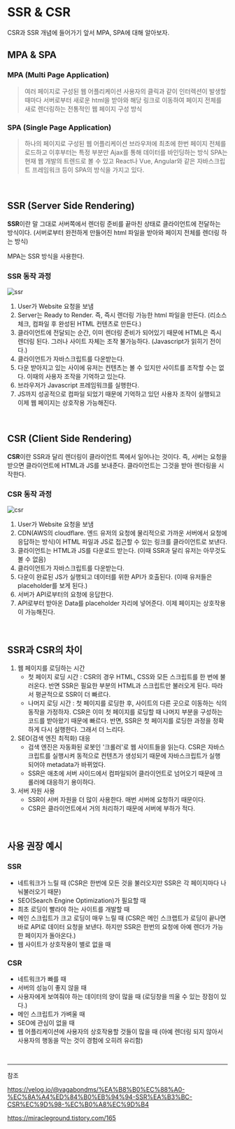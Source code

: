 # SSR & CSR

CSR과 SSR 개념에 들어가기 앞서 MPA, SPA에 대해 알아보자.

## MPA & SPA

### MPA (Multi Page Application)

> 여러 페이지로 구성된 웹 어플리케이션
> 사용자의 클릭과 같이 인터렉션이 발생할 때마다 서버로부터 새로운 html을 받아와 해당 링크로 이동하여 페이지 전체를 새로 렌더링하는 전통적인 웹 페이지 구성 방식

### SPA (Single Page Application)

> 하나의 페이지로 구성된 웹 어플리케이션
> 브라우저에 최초에 한번 페이지 전체를 로드하고 이후부터는 특정 부분만 Ajax를 통해 데이터를 바인딩하는 방식
> SPA는 현재 웹 개발의 트렌드로 볼 수 있고 React나 Vue, Angular와 같은 자바스크립트 프레임워크 등이 SPA의 방식을 가지고 있다.

<br />

## SSR (Server Side Rendering)

**SSR**이란 말 그대로 서버쪽에서 렌더링 준비를 끝마친 상태로 클라이언트에 전달하는 방식이다.
(서버로부터 완전하게 만들어진 html 파일을 받아와 페이지 전체를 렌더링 하는 방식)

MPA는 SSR 방식을 사용한다.

### SSR 동작 과정

![ssr](https://user-images.githubusercontent.com/38287375/183824094-4599ebb3-3218-401f-b37e-126405e4ad45.png)

1. User가 Website 요청을 보냄
2. Server는 Ready to Render. 즉, 즉시 렌더링 가능한 html 파일을 만든다. (리소스 체크, 컴파일 후 완성된 HTML 컨텐츠로 만든다.)
3. 클라이언트에 전달되는 순간, 이미 렌더링 준비가 되어있기 때문에 HTML은 즉시 렌더링 된다. 그러나 사이트 자체는 조작 불가능하다. (Javascript가 읽히기 전이다.)
4. 클라이언트가 자바스크립트를 다운받는다.
5. 다운 받아지고 있는 사이에 유저는 컨텐츠는 볼 수 있지만 사이트를 조작할 수는 없다. 이때의 사용자 조작을 기억하고 있는다.
6. 브라우저가 Javascript 프레임워크를 실행한다.
7. JS까지 성공적으로 컴파일 되었기 때문에 기억하고 있던 사용자 조작이 실행되고 이제 웹 페이지는 상호작용 가능해진다.

<br />

## CSR (Client Side Rendering)

**CSR**이란 SSR과 달리 렌더링이 클라이언트 쪽에서 일어나는 것이다.
즉, 서버는 요청을 받으면 클라이언트에 HTML과 JS를 보내준다. 클라이언트는 그것을 받아 렌더링을 시작한다.

### CSR 동작 과정

![csr](https://user-images.githubusercontent.com/38287375/183826862-f1253a81-9316-4091-90f3-8a8c551c3474.png)

1. User가 Website 요청을 보냄
2. CDN(AWS의 cloudflare. 엔드 유저의 요청에 물리적으로 가까운 서버에서 요청에 응답하는 방식)이 HTML 파일과 JS로 접근할 수 있는 링크를 클라이언트로 보낸다.
3. 클라이언트는 HTML과 JS를 다운로드 받는다. (이때 SSR과 달리 유저는 아무것도 볼 수 없음)
4. 클라이언트가 자바스크립트를 다운받는다.
5. 다운이 완료된 JS가 실행되고 데이터를 위한 API가 호출된다. (이때 유저들은 placeholder를 보게 된다.)
6. 서버가 API로부터의 요청에 응답한다.
7. API로부터 받아온 Data를 placeholder 자리에 넣어준다. 이제 페이지는 상호작용이 가능해진다.

<br />

## SSR과 CSR의 차이

1. 웹 페이지를 로딩하는 시간
	- 첫 페이지 로딩 시간
		: CSR의 경우 HTML, CSS와 모든 스크립트를 한 번에 불러온다. 반면 SSR은 필요한 부분의 HTML과 스크립트만 불러오게 된다. 따라서 평균적으로 SSR이 더 빠르다. 
	- 나머지 로딩 시간
	   : 첫 페이지를 로딩한 후, 사이트의 다른 곳으로 이동하는 식의 동작을 가정하자. CSR은 이미 첫 페이지를 로딩할 때 나머지 부분을 구성하는 코드를 받아왔기 때문에 빠르다. 반면, SSR은 첫 페이지를 로딩한 과정을 정확하게 다시 실행한다. 그래서 더 느리다.
2. SEO(검색 엔진 최적화) 대응
	- 검색 엔진은 자동화된 로봇인 '크롤러'로 웹 사이트들을 읽는다. CSR은 자바스크립트를 실행시켜 동적으로 컨텐츠가 생성되기 때문에 자바스크립트가 실행 되어야 metadata가 바뀌었다.
	- SSR은 애초에 서버 사이드에서 컴파일되어 클라이언트로 넘어오기 때문에 크롤러에 대응하기 용이하다.
3. 서버 자원 사용
	- SSR이 서버 자원을 더 많이 사용한다. 매번 서버에 요청하기 때문이다.
	- CSR은 클라이언트에서 거의 처리하기 때문에 서버에 부하가 적다.

<br />

## 사용 권장 예시

### SSR

- 네트워크가 느릴 때 (CSR은 한번에 모든 것을 불러오지만 SSR은 각 페이지마다 나눠불러오기 때문)
- SEO(Search Engine Optimization)가 필요할 때
- 최초 로딩이 빨라야 하는 사이트를 개발할 때
- 메인 스크립트가 크고 로딩이 매우 느릴 때 (CSR은 메인 스크랩트가 로딩이 끝나면 바로 API로 데이터 요청을 보낸다. 하지만 SSR은 한번의 요청에 아예 렌더가 가능한 페이지가 돌아온다.)
- 웹 사이트가 상호작용이 별로 없을 때

### CSR

- 네트워크가 빠를 때
- 서버의 성능이 좋지 않을 때
- 사용자에게 보여줘야 하는 데이터의 양이 많을 때 (로딩창을 띄울 수 있는 장점이 있다.)
- 메인 스크립트가 가벼울 때
- SEO에 관심이 없을 때
- 웹 어플리케이션에 사용자의 상호작용할 것들이 많을 때 (아예 렌더링 되지 않아서 사용자의 행동을 막는 것이 경험에 오히려 유리함)

<br />

---

참조

https://velog.io/@vagabondms/%EA%B8%B0%EC%88%A0-%EC%8A%A4%ED%84%B0%EB%94%94-SSR%EA%B3%BC-CSR%EC%9D%98-%EC%B0%A8%EC%9D%B4

https://miracleground.tistory.com/165
